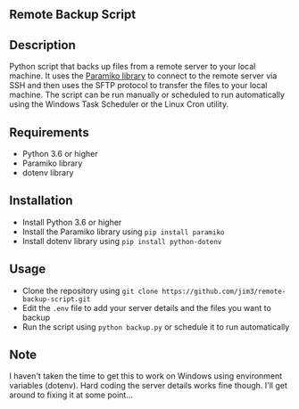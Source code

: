 ## Remote Backup Script

## Description

Python script that backs up files from a remote server to your local machine. It uses the
[Paramiko library](https://www.paramiko.org) to connect to the remote server via SSH and
then uses the SFTP protocol to transfer the files to your local machine. The script can be
run manually or scheduled to run automatically using the Windows Task Scheduler or the
Linux Cron utility.

## Requirements

-   Python 3.6 or higher
-   Paramiko library
-   dotenv library

## Installation

-   Install Python 3.6 or higher
-   Install the Paramiko library using `pip install paramiko`
-   Install dotenv library using `pip install python-dotenv`

## Usage

-   Clone the repository using `git clone https://github.com/jim3/remote-backup-script.git`
-   Edit the `.env` file to add your server details and the files you want to backup
-   Run the script using `python backup.py` or schedule it to run automatically

## Note
I haven't taken the time to get this to work on Windows using environment variables (dotenv).
Hard coding the server details works fine though. I'll get around to fixing it at some point...